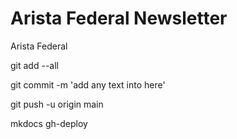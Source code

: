 # Arista Federal Newsletter
Arista Federal


git add --all

git commit -m 'add any text into here'

git push -u origin main

mkdocs gh-deploy

